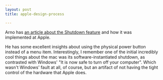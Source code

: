 ```yaml
---
layout: post
title: apple-design-process

---
```

Arno has [an article about the Shutdown feature](http://arno.org/blog/2006/11/design-of-mac-os-x-shutdown-feature.html) and how it was implemented at Apple.  
  
He has some excellent insights about using the physical power button instead of a menu item. Interestingly, I remember one of the initial incredibly cool things about the mac was its software-instantiated shutdown, as contrasted with Windows' "It is now safe to turn off your computer". Which wasn't Windows' fault at all, of course, but an artifact of not having the tight control of the hardware that Apple does.
